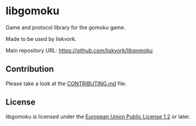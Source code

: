 # libgomoku

Game and protocol library for the gomoku game.

Made to be used by liskvork.

Main repository URL: https://github.com/liskvork/libgomoku

## Contribution

Please take a look at the [CONTRIBUTING.md](CONTRIBUTING.md) file.

## License

libgomoku is licensed under the
[European Union Public License 1.2](https://joinup.ec.europa.eu/collection/eupl/eupl-text-eupl-12)
or later.
